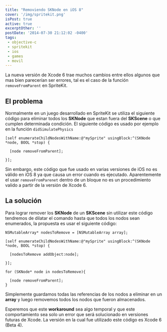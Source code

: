 ```yaml
---
title: "Removiendo SKNode en iOS 8"
cover: '/img/spritekit.png'
isPost: true
active: true
excerptOther: ''
postDate: '2014-07-30 21:12:02 -0400'
tags:
 - objective-c
 - spritekit
 - ios
 - games
 - movil
---
```


La nueva versión de Xcode 6 trae muchos cambios entre ellos algunos que mas bien parecerían ser errores, tal es el caso de la función `removeFromParent` en SpriteKit. 

## El problema  

Normalmente en un juego desarrollado en SpriteKit se utiliza el siguiente código para eliminar todos los **SKNode** que estan fuera del **SKScene** o que cumplen determinada condición. El siguiente código es usado por ejemplo en la función `didSimulatePhysics`

```
[self enumerateChildNodesWithName:@"mySprite" usingBlock:^(SKNode *node, BOOL *stop) {
  
  [node removeFromParent];
  
}];
```

Sin embargo, este código que fue usado en varias versiones de iOS no es válido en iOS 8 ya que causa un error cuando es ejecutado. Aparentemente el usar `removeFromParenet` dentro de un bloque no es un procedimiento valido a partir de la versión de Xcode 6.

## La solución

Para lograr remover los **SKNode** de un **SKScene** sin utilizar este código tendremos de dilatar el comando hasta que todos los nodos sean enumerados, la propuesta es usar el siguiente código:

```
NSMutableArray* nodesToRemove = [NSMutableArray array];
  
[self enumerateChildNodesWithName:@"mySprite" usingBlock:^(SKNode *node, BOOL *stop) {

  [nodesToRemove addObject:node];

}];

for (SKNode* node in nodesToRemove){
  
  [node removeFromParent];
}
``` 
 
Simplemente guardamos todas las referencias de los nodos a eliminar en un **array** y luego removemos todos los nodos que fueron almacenados.

Esperemos que este **workaround** sea algo temporal y que este comportamiento sea solo un error que será solucionado en versiones futuras de Xcode. La versión en la cual fue utilizado este código es Xcode 6 (Beta 4).